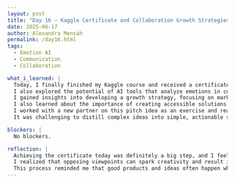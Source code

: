 ```yaml
---
layout: post
title: "Day 16 – Kaggle Certificate and Collaboration Growth Strategies"  
date: 2025-06-17  
author: Alexandra Mensah  
permalink: /day16.html  
tags:  
  - Emotion AI  
  - Communication  
  - Collaboration  

what_i_learned: |  
  Today, I finally finished my Kaggle course and received a certificate. I definitely learned a lot from this course, and I'm very glad I started it.  
  I also explored the potential of AI tools that analyze emotions in communication for a mock presentation, particularly in email contexts. I learned how to pitch an idea that can address critical workplace challenges, especially for neurodivergent individuals who face unique communication barriers.  
  I gained insights into developing a growth strategy, focusing on market penetration, user retention, and inclusivity in product development.  
  I also learned about the importance of creating accessible solutions that empower underserved groups while benefiting everyone.  
  I worked with a new partner on this pitch idea as an exercise and realized that aligning different perspectives while brainstorming solutions for neurodivergent individuals required extra effort to ensure inclusivity and empathy.  
  It was challenging to distill complex ideas into simple, actionable strategies, especially when addressing both business and social impact goals.

blockers: |  
  No blockers.  

reflection: |  
  Achieving the certificate today was definitely a big step, and I feel very accomplished. Collaborating with someone who doesn’t share the same views as me was a unique and enlightening experience. While it brought moments of disagreement, it also opened my mind to fresh perspectives.  
  I realized that opposing viewpoints can spark creativity and result in well-rounded solutions.  
  This process reminded me that good products and ideas often happen when different minds come together, challenge assumptions, and focus on a shared goal. Overall, I really enjoyed today and learned the foundation of creating a good product.
---
```

